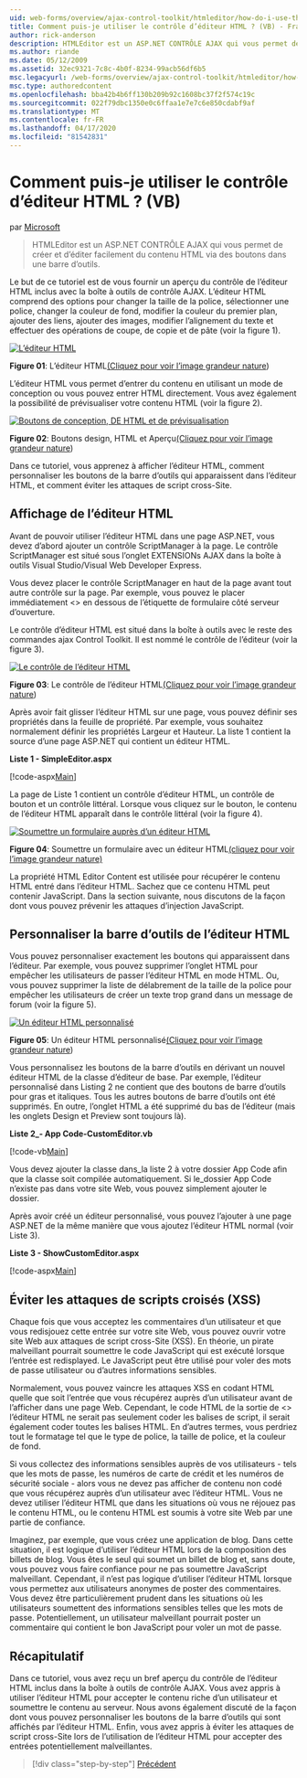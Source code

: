 ```yaml
---
uid: web-forms/overview/ajax-control-toolkit/htmleditor/how-do-i-use-the-html-editor-control-vb
title: Comment puis-je utiliser le contrôle d’éditeur HTML ? (VB) - France Microsoft Docs
author: rick-anderson
description: HTMLEditor est un ASP.NET CONTRÔLE AJAX qui vous permet de créer et d’éditer facilement du contenu HTML via des boutons dans une barre d’outils.
ms.author: riande
ms.date: 05/12/2009
ms.assetid: 32ec9321-7c8c-4b0f-8234-99acb56df6b5
msc.legacyurl: /web-forms/overview/ajax-control-toolkit/htmleditor/how-do-i-use-the-html-editor-control-vb
msc.type: authoredcontent
ms.openlocfilehash: bba42b4b6ff130b209b92c1608bc37f2f574c19c
ms.sourcegitcommit: 022f79dbc1350e0c6ffaa1e7e7c6e850cdabf9af
ms.translationtype: MT
ms.contentlocale: fr-FR
ms.lasthandoff: 04/17/2020
ms.locfileid: "81542831"
---
```

# <a name="how-do-i-use-the-html-editor-control-vb"></a>Comment puis-je utiliser le contrôle d’éditeur HTML ? (VB)

par [Microsoft](https://github.com/microsoft)

> HTMLEditor est un ASP.NET CONTRÔLE AJAX qui vous permet de créer et d’éditer facilement du contenu HTML via des boutons dans une barre d’outils.

Le but de ce tutoriel est de vous fournir un aperçu du contrôle de l’éditeur HTML inclus avec la boîte à outils de contrôle AJAX. L’éditeur HTML comprend des options pour changer la taille de la police, sélectionner une police, changer la couleur de fond, modifier la couleur du premier plan, ajouter des liens, ajouter des images, modifier l’alignement du texte et effectuer des opérations de coupe, de copie et de pâte (voir la figure 1).

[![L’éditeur HTML](how-do-i-use-the-html-editor-control-vb/_static/image1.jpg)](how-do-i-use-the-html-editor-control-vb/_static/image1.png)

**Figure 01**: L’éditeur HTML[(Cliquez pour voir l’image grandeur nature](how-do-i-use-the-html-editor-control-vb/_static/image2.png))

L’éditeur HTML vous permet d’entrer du contenu en utilisant un mode de conception ou vous pouvez entrer HTML directement. Vous avez également la possibilité de prévisualiser votre contenu HTML (voir la figure 2).

[![Boutons de conception, DE HTML et de prévisualisation](how-do-i-use-the-html-editor-control-vb/_static/image2.jpg)](how-do-i-use-the-html-editor-control-vb/_static/image3.png)

**Figure 02**: Boutons design, HTML et Aperçu[(Cliquez pour voir l’image grandeur nature](how-do-i-use-the-html-editor-control-vb/_static/image4.png))

Dans ce tutoriel, vous apprenez à afficher l’éditeur HTML, comment personnaliser les boutons de la barre d’outils qui apparaissent dans l’éditeur HTML, et comment éviter les attaques de script cross-Site.

## <a name="displaying-the-html-editor"></a>Affichage de l’éditeur HTML

Avant de pouvoir utiliser l’éditeur HTML dans une page ASP.NET, vous devez d’abord ajouter un contrôle ScriptManager à la page. Le contrôle ScriptManager est situé sous l’onglet EXTENSIONs AJAX dans la boîte à outils Visual Studio/Visual Web Developer Express.

Vous devez placer le contrôle ScriptManager en haut de la page avant tout autre contrôle sur la page. Par exemple, vous pouvez le placer immédiatement &lt;&gt; en dessous de l’étiquette de formulaire côté serveur d’ouverture.

Le contrôle d’éditeur HTML est situé dans la boîte à outils avec le reste des commandes ajax Control Toolkit. Il est nommé le contrôle de l’éditeur (voir la figure 3).

[![Le contrôle de l’éditeur HTML](how-do-i-use-the-html-editor-control-vb/_static/image3.jpg)](how-do-i-use-the-html-editor-control-vb/_static/image5.png)

**Figure 03**: Le contrôle de l’éditeur HTML[(Cliquez pour voir l’image grandeur nature](how-do-i-use-the-html-editor-control-vb/_static/image6.png))

Après avoir fait glisser l’éditeur HTML sur une page, vous pouvez définir ses propriétés dans la feuille de propriété. Par exemple, vous souhaitez normalement définir les propriétés Largeur et Hauteur. La liste 1 contient la source d’une page ASP.NET qui contient un éditeur HTML.

**Liste 1 - SimpleEditor.aspx**

[!code-aspx[Main](how-do-i-use-the-html-editor-control-vb/samples/sample1.aspx)]

La page de Liste 1 contient un contrôle d’éditeur HTML, un contrôle de bouton et un contrôle littéral. Lorsque vous cliquez sur le bouton, le contenu de l’éditeur HTML apparaît dans le contrôle littéral (voir la figure 4).

[![Soumettre un formulaire auprès d’un éditeur HTML](how-do-i-use-the-html-editor-control-vb/_static/image4.jpg)](how-do-i-use-the-html-editor-control-vb/_static/image7.png)

**Figure 04**: Soumettre un formulaire avec un éditeur HTML[(cliquez pour voir l’image grandeur nature)](how-do-i-use-the-html-editor-control-vb/_static/image8.png)

La propriété HTML Editor Content est utilisée pour récupérer le contenu HTML entré dans l’éditeur HTML. Sachez que ce contenu HTML peut contenir JavaScript. Dans la section suivante, nous discutons de la façon dont vous pouvez prévenir les attaques d’injection JavaScript.

## <a name="customizing-the-html-editor-toolbar"></a>Personnaliser la barre d’outils de l’éditeur HTML

Vous pouvez personnaliser exactement les boutons qui apparaissent dans l’éditeur. Par exemple, vous pouvez supprimer l’onglet HTML pour empêcher les utilisateurs de passer l’éditeur HTML en mode HTML. Ou, vous pouvez supprimer la liste de délabrement de la taille de la police pour empêcher les utilisateurs de créer un texte trop grand dans un message de forum (voir la figure 5).

[![Un éditeur HTML personnalisé](how-do-i-use-the-html-editor-control-vb/_static/image5.jpg)](how-do-i-use-the-html-editor-control-vb/_static/image9.png)

**Figure 05**: Un éditeur HTML personnalisé[(Cliquez pour voir l’image grandeur nature](how-do-i-use-the-html-editor-control-vb/_static/image10.png))

Vous personnalisez les boutons de la barre d’outils en dérivant un nouvel éditeur HTML de la classe d’éditeur de base. Par exemple, l’éditeur personnalisé dans Listing 2 ne contient que des boutons de barre d’outils pour gras et italiques. Tous les autres boutons de barre d’outils ont été supprimés. En outre, l’onglet HTML a été supprimé du bas de l’éditeur (mais les onglets Design et Preview sont toujours là).

**Liste 2\_- App Code-CustomEditor.vb**

[!code-vb[Main](how-do-i-use-the-html-editor-control-vb/samples/sample2.vb)]

Vous devez ajouter la classe dans\_la liste 2 à votre dossier App Code afin que la classe soit compilée automatiquement. Si le\_dossier App Code n’existe pas dans votre site Web, vous pouvez simplement ajouter le dossier.

Après avoir créé un éditeur personnalisé, vous pouvez l’ajouter à une page ASP.NET de la même manière que vous ajoutez l’éditeur HTML normal (voir Liste 3).

**Liste 3 - ShowCustomEditor.aspx**

[!code-aspx[Main](how-do-i-use-the-html-editor-control-vb/samples/sample3.aspx)]

## <a name="avoiding-cross-site-scripting-xss-attacks"></a>Éviter les attaques de scripts croisés (XSS)

Chaque fois que vous acceptez les commentaires d’un utilisateur et que vous redisjouez cette entrée sur votre site Web, vous pouvez ouvrir votre site Web aux attaques de script cross-Site (XSS). En théorie, un pirate malveillant pourrait soumettre le code JavaScript qui est exécuté lorsque l’entrée est redisplayed. Le JavaScript peut être utilisé pour voler des mots de passe utilisateur ou d’autres informations sensibles.

Normalement, vous pouvez vaincre les attaques XSS en codant HTML quelle que soit l’entrée que vous récupérez auprès d’un utilisateur avant de l’afficher dans une page Web. Cependant, le code HTML de la sortie de &lt;&gt; l’éditeur HTML ne serait pas seulement coder les balises de script, il serait également coder toutes les balises HTML. En d’autres termes, vous perdriez tout le formatage tel que le type de police, la taille de police, et la couleur de fond.

Si vous collectez des informations sensibles auprès de vos utilisateurs - tels que les mots de passe, les numéros de carte de crédit et les numéros de sécurité sociale - alors vous ne devez pas afficher de contenu non codé que vous récupérez auprès d’un utilisateur avec l’éditeur HTML. Vous ne devez utiliser l’éditeur HTML que dans les situations où vous ne réjouez pas le contenu HTML, ou le contenu HTML est soumis à votre site Web par une partie de confiance.

Imaginez, par exemple, que vous créez une application de blog. Dans cette situation, il est logique d’utiliser l’éditeur HTML lors de la composition des billets de blog. Vous êtes le seul qui soumet un billet de blog et, sans doute, vous pouvez vous faire confiance pour ne pas soumettre JavaScript malveillant. Cependant, il n’est pas logique d’utiliser l’éditeur HTML lorsque vous permettez aux utilisateurs anonymes de poster des commentaires. Vous devez être particulièrement prudent dans les situations où les utilisateurs soumettent des informations sensibles telles que les mots de passe. Potentiellement, un utilisateur malveillant pourrait poster un commentaire qui contient le bon JavaScript pour voler un mot de passe.

## <a name="summary"></a>Récapitulatif

Dans ce tutoriel, vous avez reçu un bref aperçu du contrôle de l’éditeur HTML inclus dans la boîte à outils de contrôle AJAX. Vous avez appris à utiliser l’éditeur HTML pour accepter le contenu riche d’un utilisateur et soumettre le contenu au serveur. Nous avons également discuté de la façon dont vous pouvez personnaliser les boutons de la barre d’outils qui sont affichés par l’éditeur HTML. Enfin, vous avez appris à éviter les attaques de script cross-Site lors de l’utilisation de l’éditeur HTML pour accepter des entrées potentiellement malveillantes.

> [!div class="step-by-step"]
> [Précédent](how-do-i-use-the-html-editor-control-cs.md)

